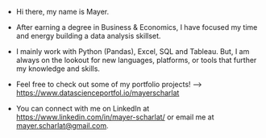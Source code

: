 - Hi there, my name is Mayer.

- After earning a degree in Business & Economics, I have focused my time and energy building a data analysis skillset.

- I mainly work with Python (Pandas), Excel, SQL and Tableau. But, I am always on the lookout for new languages, platforms, or tools that further my knowledge and skills.

- Feel free to check out some of my portfolio projects! --> https://www.datascienceportfol.io/mayerscharlat

- You can connect with me on LinkedIn at https://www.linkedin.com/in/mayer-scharlat/ or email me at mayer.scharlat@gmail.com.

<!---
m-scharlat/m-scharlat is a ✨ special ✨ repository because its `README.md` (this file) appears on your GitHub profile.
You can click the Preview link to take a look at your changes.
--->
